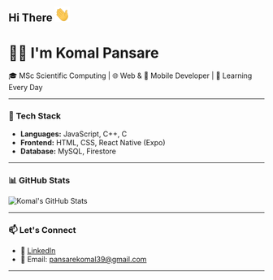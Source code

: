 <h2> Hi There <img src="https://github.com/ABSphreak/ABSphreak/blob/master/gifs/Hi.gif" width="30px"></h2>


# 👩‍💻 I'm Komal Pansare
🎓 MSc Scientific Computing | 🌐 Web & 📱 Mobile Developer | 🚀 Learning Every Day

---

### 🚀 Tech Stack
- **Languages:** JavaScript, C++, C 
- **Frontend:** HTML, CSS, React Native (Expo)  
- **Database:** MySQL, Firestore  

---


### 📊 GitHub Stats

![Komal's GitHub Stats](https://github-readme-stats.vercel.app/api?username=Pansarekomal039&show_icons=true&theme=radical)


---

### 📫 Let's Connect
- 🔗 [LinkedIn](https://www.linkedin.com/in/komal-pansare-7321b3267/)
- 📧 Email: pansarekomal39@gmail.com

<!--
### 💡 Fun Facts
- 🌱 Currently exploring full-stack development
- ✨ Love turning ideas into real apps
- ☕ Always up for coffee & code!
-->
---
